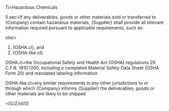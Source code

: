 Ti=Hazardous Chemicals

0.sec=If any deliverables, goods or other materials sold or transferred to {Company} contain hazardous materials, {Supplier} shall provide all relevant information required pursuant to applicable requirements, such as:

xlist=<ol><li>{OSHA.cl}, and</li><li>{OSHA-like.cl}.</li></ol>

OSHA.cl=the Occupational Safety and Health Act (OSHA) regulations 29 C.F.R. 1910.1200, including a completed Material Safety Data Sheet (OSHA Form 20) and mandated labeling information

OSHA-like.cl=any similar requirements in any other jurisdictions to or through which {Company} informs {Supplier} the deliverables, goods or other materials are likely to be shipped

=[G/Z/ol/0]
